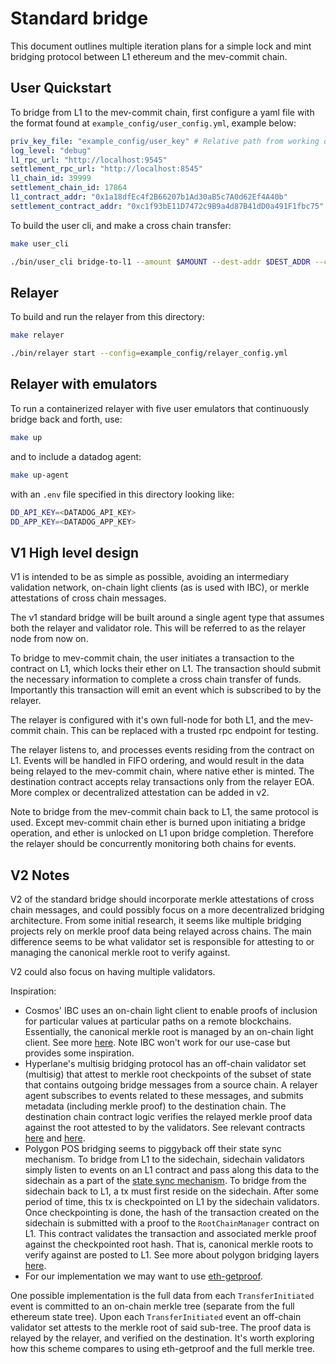 # Standard bridge

This document outlines multiple iteration plans for a simple lock and mint bridging protocol between L1 ethereum and the mev-commit chain.

## User Quickstart

To bridge from L1 to the mev-commit chain, first configure a yaml file with the format found at `example_config/user_config.yml`, example below:

```yaml
priv_key_file: "example_config/user_key" # Relative path from working dir
log_level: "debug"
l1_rpc_url: "http://localhost:9545"
settlement_rpc_url: "http://localhost:8545"
l1_chain_id: 39999
settlement_chain_id: 17864
l1_contract_addr: "0x1a18dfEc4f2B66207b1Ad30aB5c7A0d62Ef4A40b"
settlement_contract_addr: "0xc1f93bE11D7472c9B9a4d87B41dD0a491F1fbc75"

```

To build the user cli, and make a cross chain transfer:

```bash
make user_cli
```

```bash
./bin/user_cli bridge-to-l1 --amount $AMOUNT --dest-addr $DEST_ADDR --config "example_config/user_config.yml"
```

## Relayer

To build and run the relayer from this directory:

```bash
make relayer
```

```bash
./bin/relayer start --config=example_config/relayer_config.yml
```

## Relayer with emulators

To run a containerized relayer with five user emulators that continuously bridge back and forth, use:

```bash
make up 
```

and to include a datadog agent:

```bash
make up-agent
```

with an `.env` file specified in this directory looking like: 
```bash
DD_API_KEY=<DATADOG_API_KEY>
DD_APP_KEY=<DATADOG_APP_KEY>
```

## V1 High level design

V1 is intended to be as simple as possible, avoiding an intermediary validation network, on-chain light clients (as is used with IBC), or merkle attestations of cross chain messages. 

The v1 standard bridge will be built around a single agent type that assumes both the relayer and validator role. This will be referred to as the relayer node from now on.

To bridge to mev-commit chain, the user initiates a transaction to the contract on L1, which locks their ether on L1. The transaction should submit the necessary information to complete a cross chain transfer of funds. Importantly this transaction will emit an event which is subscribed to by the relayer.

The relayer is configured with it's own full-node for both L1, and the mev-commit chain. This can be replaced with a trusted rpc endpoint for testing.

The relayer listens to, and processes events residing from the contract on L1. Events will be handled in FIFO ordering, and would result in the data being relayed to the mev-commit chain, where native ether is minted. The destination contract accepts relay transactions only from the relayer EOA. More complex or decentralized attestation can be added in v2. 

Note to bridge from the mev-commit chain back to L1, the same protocol is used. Except mev-commit chain ether is burned upon initiating a bridge operation, and ether is unlocked on L1 upon bridge completion. Therefore the relayer should be concurrently monitoring both chains for events.

## V2 Notes

V2 of the standard bridge should incorporate merkle attestations of cross chain messages, and could possibly focus on a more decentralized bridging architecture. From some initial research, it seems like multiple bridging projects rely on merkle proof data being relayed across chains. The main difference seems to be what validator set is responsible for attesting to or managing the canonical merkle root to verify against.

V2 could also focus on having multiple validators.

Inspiration:

* Cosmos' IBC uses an on-chain light client to enable proofs of inclusion for particular values at particular paths on a remote blockchains. Essentially, the canonical merkle root is managed by an on-chain light client. See more [here](https://github.com/cosmos/ibc/tree/main/spec/core/ics-002-client-semantics). Note IBC won't work for our use-case but provides some inspiration.
* Hyperlane's multisig bridging protocol has an off-chain validator set (multisig) that attest to merkle root checkpoints of the subset of state that contains outgoing bridge messages from a source chain. A relayer agent subscribes to events related to these messages, and submits metadata (including merkle proof) to the destination chain. The destination chain contract logic verifies the relayed merkle proof data against the root attested to by the validators. See relevant contracts [here](https://github.com/hyperlane-xyz/hyperlane-monorepo/blob/5b4af6bf1db93102d54f114b03079cc873c08249/solidity/contracts/isms/multisig/AbstractMultisigIsm.sol) and [here](https://github.com/hyperlane-xyz/hyperlane-monorepo/blob/5b4af6bf1db93102d54f114b03079cc873c08249/solidity/contracts/isms/multisig/AbstractMerkleRootMultisigIsm.sol).
* Polygon POS bridging seems to piggyback off their state sync mechanism. To bridge from L1 to the sidechain, sidechain validators simply listen to events on an L1 contract and pass along this data to the sidechain as a part of the [state sync mechanism](https://docs.polygon.technology/pos/architecture/bor/state-sync/). To bridge from the sidechain back to L1, a tx must first reside on the sidechain. After some period of time, this tx is checkpointed on L1 by the sidechain validators. Once checkpointing is done, the hash of the transaction created on the sidechain is submitted with a proof to the `RootChainManager` contract on L1. This contract validates the transaction and associated merkle proof against the checkpointed root hash. That is, canonical merkle roots to verify against are posted to L1. See more about polygon bridging layers [here](https://docs.polygon.technology/pos/how-to/bridging/).
* For our implementation we may want to use [eth-getproof](https://docs.alchemy.com/reference/eth-getproof).

One possible implementation is the full data from each `TransferInitiated` event is committed to an on-chain merkle tree (separate from the full ethereum state tree). Upon each `TransferInitiated` event an off-chain validator set attests to the merkle root of said sub-tree. The proof data is relayed by the relayer, and verified on the destination. It's worth exploring how this scheme compares to using eth-getproof and the full merkle tree.  
